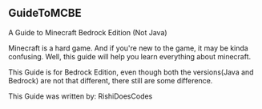 ## GuideToMCBE
A Guide to Minecraft Bedrock Edition (Not Java)

Minecraft is a hard game. And if you're new to the game, it may be kinda confusing. Well, this guide will help you learn everything about minecraft.

This Guide is for Bedrock Edition, even though both the versions(Java and Bedrock) are not that different, there still are some difference.

This Guide was written by: RishiDoesCodes
